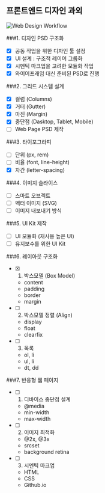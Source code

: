 ## 프론트엔드 디자인 과외

![Web Design Workflow](http://www.fantasky.ch/img/uploads/2014/09/6_web_technology_trends_2013.jpg)

###1. 디자인 PSD 구조화
- [x]	공동 작업을 위한 디자인 툴 설정
- [x]	UI 설계 : 구조적 레이어 그룹화
- [x]	시멘틱 마크업을 고려한 모듈화 작업
- [x]	와이어프래임 대신 준비된 PSD로 진행

###2. 그리드 시스템 설계
- [x]	컬럼 (Columns)
- [x]	거터 (Gutter)
- [x]	마진 (Margin)
- [x]	중단점 (Dasktop, Tablet, Mobile)
- [ ]	Web Page PSD 제작

###3. 타이포그라피
- [ ]	단위 (px, rem)
- [ ]	비율 (font, line-height)
- [x]	자간 (letter-spacing)

###4. 이미지 슬라이스
- [ ]	스마트 오브젝트
- [ ]	벡터 이미지 (SVG)
- [ ]	이미지 내보내기 방식

###5. UI Kit 제작
- [ ]	UI 모듈화 (재사용 높은 UI)
- [ ]	유지보수를 위한 UI Kit

###6. 레이아웃 구조화
- [x]	1. 박스모델 (Box Model)
	- content
	- padding
	- border
	- margin

- [ ]	2. 박스모델 정렬 (Align)
	- display
	- float
	- clearfix

- [ ]	3. 목록
	- ol, li
	- ul, li
	- dt, dd

###7. 반응형 웹 페이지
- [ ]	1. 디바이스 중단점 설계
	- @media
	- min-width
	- max-width

- [ ]	2. 이미지 최적화
	- @2x, @3x
	- srcset
	- background retina

- [ ]	3. 시멘틱 마크업
	- HTML
	- CSS
	- Github.io


